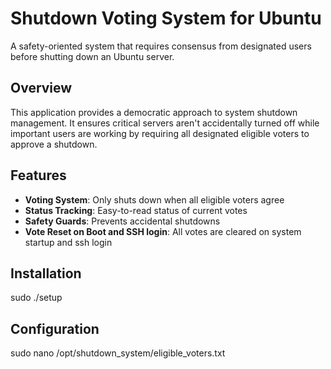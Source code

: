 # Shutdown Voting System for Ubuntu

A safety-oriented system that requires consensus from designated users before shutting down an Ubuntu server.

## Overview

This application provides a democratic approach to system shutdown management. It ensures critical servers aren't accidentally turned off while important users are working by requiring all designated eligible voters to approve a shutdown.

## Features

- **Voting System**: Only shuts down when all eligible voters agree
- **Status Tracking**: Easy-to-read status of current votes
- **Safety Guards**: Prevents accidental shutdowns
- **Vote Reset on Boot and SSH login**: All votes are cleared on system startup and ssh login

## Installation
sudo ./setup

## Configuration
sudo nano /opt/shutdown_system/eligible_voters.txt
